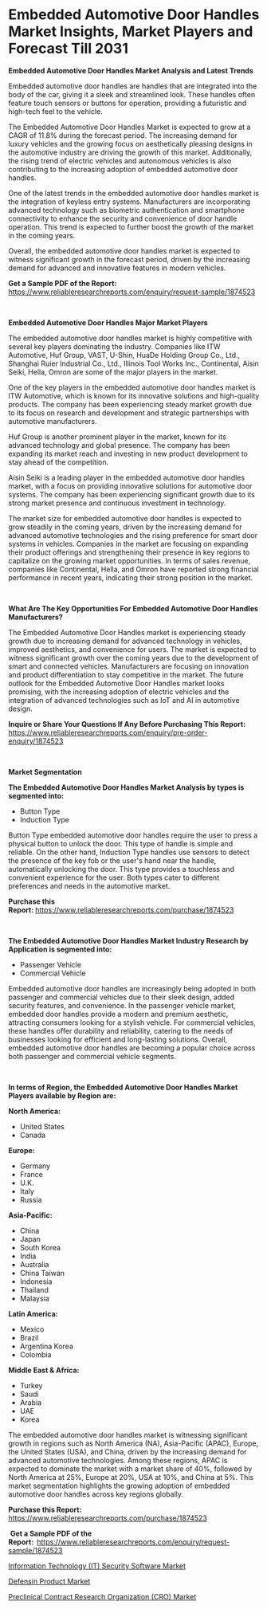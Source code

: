 <p><h1>Embedded Automotive Door Handles Market Insights, Market Players and Forecast Till 2031</h1></p><p><strong>Embedded Automotive Door Handles Market Analysis and Latest Trends</strong></p>
<p><p>Embedded automotive door handles are handles that are integrated into the body of the car, giving it a sleek and streamlined look. These handles often feature touch sensors or buttons for operation, providing a futuristic and high-tech feel to the vehicle.</p><p>The Embedded Automotive Door Handles Market is expected to grow at a CAGR of 11.8% during the forecast period. The increasing demand for luxury vehicles and the growing focus on aesthetically pleasing designs in the automotive industry are driving the growth of this market. Additionally, the rising trend of electric vehicles and autonomous vehicles is also contributing to the increasing adoption of embedded automotive door handles.</p><p>One of the latest trends in the embedded automotive door handles market is the integration of keyless entry systems. Manufacturers are incorporating advanced technology such as biometric authentication and smartphone connectivity to enhance the security and convenience of door handle operation. This trend is expected to further boost the growth of the market in the coming years.</p><p>Overall, the embedded automotive door handles market is expected to witness significant growth in the forecast period, driven by the increasing demand for advanced and innovative features in modern vehicles.</p></p>
<p><strong>Get a Sample PDF of the Report:&nbsp;</strong> <a href="https://www.reliableresearchreports.com/enquiry/request-sample/1874523">https://www.reliableresearchreports.com/enquiry/request-sample/1874523</a></p>
<p>&nbsp;</p>
<p><strong>Embedded Automotive Door Handles Major Market Players</strong></p>
<p><p>The embedded automotive door handles market is highly competitive with several key players dominating the industry. Companies like ITW Automotive, Huf Group, VAST, U-Shin, HuaDe Holding Group Co., Ltd., Shanghai Ruier Industrial Co., Ltd., Illinois Tool Works Inc., Continental, Aisin Seiki, Hella, Omron are some of the major players in the market.</p><p>One of the key players in the embedded automotive door handles market is ITW Automotive, which is known for its innovative solutions and high-quality products. The company has been experiencing steady market growth due to its focus on research and development and strategic partnerships with automotive manufacturers.</p><p>Huf Group is another prominent player in the market, known for its advanced technology and global presence. The company has been expanding its market reach and investing in new product development to stay ahead of the competition.</p><p>Aisin Seiki is a leading player in the embedded automotive door handles market, with a focus on providing innovative solutions for automotive door systems. The company has been experiencing significant growth due to its strong market presence and continuous investment in technology.</p><p>The market size for embedded automotive door handles is expected to grow steadily in the coming years, driven by the increasing demand for advanced automotive technologies and the rising preference for smart door systems in vehicles. Companies in the market are focusing on expanding their product offerings and strengthening their presence in key regions to capitalize on the growing market opportunities. In terms of sales revenue, companies like Continental, Hella, and Omron have reported strong financial performance in recent years, indicating their strong position in the market.</p></p>
<p>&nbsp;</p>
<p><strong>What Are The Key Opportunities For Embedded Automotive Door Handles Manufacturers?</strong></p>
<p><p>The Embedded Automotive Door Handles market is experiencing steady growth due to increasing demand for advanced technology in vehicles, improved aesthetics, and convenience for users. The market is expected to witness significant growth over the coming years due to the development of smart and connected vehicles. Manufacturers are focusing on innovation and product differentiation to stay competitive in the market. The future outlook for the Embedded Automotive Door Handles market looks promising, with the increasing adoption of electric vehicles and the integration of advanced technologies such as IoT and AI in automotive design.</p></p>
<p><strong>Inquire or Share Your Questions If Any Before Purchasing This Report:</strong> <a href="https://www.reliableresearchreports.com/enquiry/pre-order-enquiry/1874523">https://www.reliableresearchreports.com/enquiry/pre-order-enquiry/1874523</a></p>
<p>&nbsp;</p>
<p><strong>Market Segmentation</strong></p>
<p><strong>The Embedded Automotive Door Handles Market Analysis by types is segmented into:</strong></p>
<p><ul><li>Button Type</li><li>Induction Type</li></ul></p>
<p><p>Button Type embedded automotive door handles require the user to press a physical button to unlock the door. This type of handle is simple and reliable. On the other hand, Induction Type handles use sensors to detect the presence of the key fob or the user's hand near the handle, automatically unlocking the door. This type provides a touchless and convenient experience for the user. Both types cater to different preferences and needs in the automotive market.</p></p>
<p><strong>Purchase this Report:&nbsp;</strong><a href="https://www.reliableresearchreports.com/purchase/1874523">https://www.reliableresearchreports.com/purchase/1874523</a></p>
<p>&nbsp;</p>
<p><strong>The Embedded Automotive Door Handles Market Industry Research by Application is segmented into:</strong></p>
<p><ul><li>Passenger Vehicle</li><li>Commercial Vehicle</li></ul></p>
<p><p>Embedded automotive door handles are increasingly being adopted in both passenger and commercial vehicles due to their sleek design, added security features, and convenience. In the passenger vehicle market, embedded door handles provide a modern and premium aesthetic, attracting consumers looking for a stylish vehicle. For commercial vehicles, these handles offer durability and reliability, catering to the needs of businesses looking for efficient and long-lasting solutions. Overall, embedded automotive door handles are becoming a popular choice across both passenger and commercial vehicle segments.</p></p>
<p>&nbsp;</p>
<p><strong>In terms of Region, the Embedded Automotive Door Handles Market Players available by Region are:</strong></p>
<p>
    <p> <strong> North America: </strong>
        <ul>
            <li>United States</li>
            <li>Canada</li>
        </ul>
        </p> 
    <p> <strong> Europe: </strong>
        <ul>
            <li>Germany</li>
            <li>France</li>
            <li>U.K.</li>
            <li>Italy</li>
            <li>Russia</li>
        </ul>
        </p> 
    <p> <strong> Asia-Pacific: </strong>
        <ul>
            <li>China</li>
            <li>Japan</li>
            <li>South Korea</li>
            <li>India</li>
            <li>Australia</li>
            <li>China Taiwan</li>
            <li>Indonesia</li>
            <li>Thailand</li>
            <li>Malaysia</li>
        </ul>
        </p> 
    <p> <strong> Latin America: </strong>
        <ul>
            <li>Mexico</li>
            <li>Brazil</li>
            <li>Argentina Korea</li>
            <li>Colombia</li>
        </ul>
        </p> 
    <p> <strong> Middle East & Africa: </strong>
        <ul>
            <li>Turkey</li>
            <li>Saudi</li>
            <li>Arabia</li>
            <li>UAE</li>
            <li>Korea</li>
        </ul>
    </p>
    </p>
<p><p>The embedded automotive door handles market is witnessing significant growth in regions such as North America (NA), Asia-Pacific (APAC), Europe, the United States (USA), and China, driven by the increasing demand for advanced automotive technologies. Among these regions, APAC is expected to dominate the market with a market share of 40%, followed by North America at 25%, Europe at 20%, USA at 10%, and China at 5%. This market segmentation highlights the growing adoption of embedded automotive door handles across key regions globally.</p></p>
<p><strong>Purchase this Report: </strong><a href="https://www.reliableresearchreports.com/purchase/1874523">https://www.reliableresearchreports.com/purchase/1874523</a></p>
<p>&nbsp;<strong>Get a Sample PDF of the Report:&nbsp;&nbsp;</strong><a href="https://www.reliableresearchreports.com/enquiry/request-sample/1874523">https://www.reliableresearchreports.com/enquiry/request-sample/1874523</a></p>
<p><strong></strong></p>
<p><p><a href="https://view.publitas.com/reportprime-1/information-technology-it-security-software-market-size-share-trends-analysis-report-by-application-regional-outlook-competitive-strategies-and-segment-forecasts-2023-2030/">Information Technology (IT) Security Software Market</a></p><p><a href="https://view.publitas.com/reportprime-1/defensin-product-market-dynamics-2023-2030-also-about-its-market-trends-projections-and-opportunities/">Defensin Product Market</a></p><p><a href="https://view.publitas.com/reportprime-1/preclinical-contract-research-organization-cro-market-research-report-the-key-to-successful-business-strategy-forecasted-for-period-from-2023-2030/">Preclinical Contract Research Organization (CRO) Market</a></p></p>